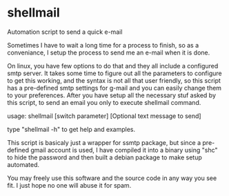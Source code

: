 # shellmail
Automation script to send a quick e-mail

Sometimes I have to wait a long time for a process to finish, so as a conveniance, 
I setup the process to send me an e-mail when it is done.

On linux, you have few options to do that and they all include a configured smtp server.
It takes some time to figure out all the parameters to configure to get this working, 
and the syntax is not all that user friendly, so this script has a pre-defined smtp settings 
for g-mail and you can easily change them to your preferences. After you have setup all 
the necessary stuf asked by this script, to send an email you only to execute shellmail command. 

usage: shellmail [switch parameter] [Optional text message to send]

type "shellmail -h" to get help and examples.

This script is basicaly just a wrapper for ssmtp package, but since a pre-defined gmail account 
is used, I have compiled it into a binary using "shc" to hide the password and then built a 
debian package to make setup automated.

You may freely use this software and the source code in any way you see fit. I just hope no one 
will abuse it for spam.
